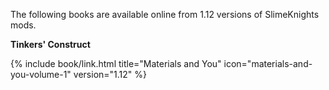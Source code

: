 The following books are available online from 1.12 versions of SlimeKnights mods.

**Tinkers' Construct**
<div class="uk-child-width-1-2 uk-child-width-1-6@s uk-grid-small" uk-grid>
    {% include book/link.html title="Materials and You" icon="materials-and-you-volume-1" version="1.12" %}
</div>